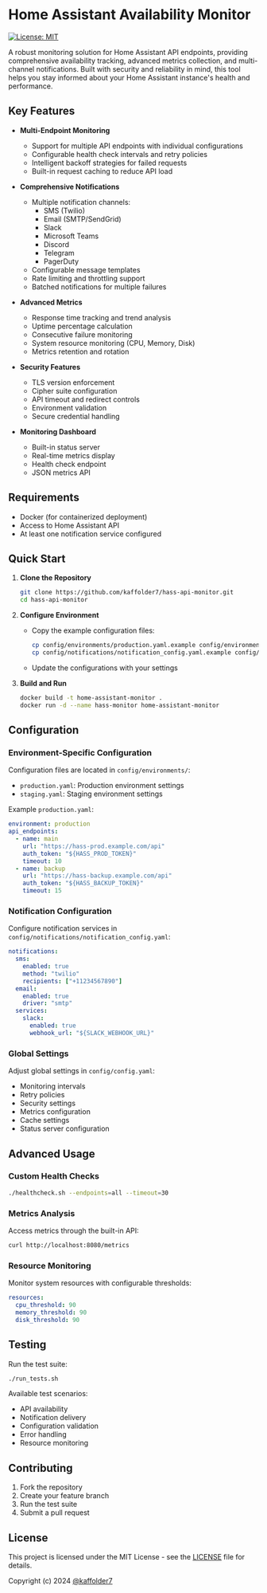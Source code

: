 # Home Assistant Availability Monitor

[![License: MIT](https://img.shields.io/badge/License-MIT-yellow.svg)](https://opensource.org/licenses/MIT)

A robust monitoring solution for Home Assistant API endpoints, providing comprehensive availability tracking, advanced metrics collection, and multi-channel notifications. Built with security and reliability in mind, this tool helps you stay informed about your Home Assistant instance's health and performance.

## Key Features

- **Multi-Endpoint Monitoring**
  - Support for multiple API endpoints with individual configurations
  - Configurable health check intervals and retry policies
  - Intelligent backoff strategies for failed requests
  - Built-in request caching to reduce API load

- **Comprehensive Notifications**
  - Multiple notification channels:
    - SMS (Twilio)
    - Email (SMTP/SendGrid)
    - Slack
    - Microsoft Teams
    - Discord
    - Telegram
    - PagerDuty
  - Configurable message templates
  - Rate limiting and throttling support
  - Batched notifications for multiple failures

- **Advanced Metrics**
  - Response time tracking and trend analysis
  - Uptime percentage calculation
  - Consecutive failure monitoring
  - System resource monitoring (CPU, Memory, Disk)
  - Metrics retention and rotation

- **Security Features**
  - TLS version enforcement
  - Cipher suite configuration
  - API timeout and redirect controls
  - Environment validation
  - Secure credential handling

- **Monitoring Dashboard**
  - Built-in status server
  - Real-time metrics display
  - Health check endpoint
  - JSON metrics API

## Requirements

- Docker (for containerized deployment)
- Access to Home Assistant API
- At least one notification service configured

## Quick Start

1. **Clone the Repository**
   ```bash
   git clone https://github.com/kaffolder7/hass-api-monitor.git
   cd hass-api-monitor
   ```

2. **Configure Environment**
   - Copy the example configuration files:
     ```bash
     cp config/environments/production.yaml.example config/environments/production.yaml
     cp config/notifications/notification_config.yaml.example config/notifications/notification_config.yaml
     ```
   - Update the configurations with your settings

3. **Build and Run**
   ```bash
   docker build -t home-assistant-monitor .
   docker run -d --name hass-monitor home-assistant-monitor
   ```

## Configuration

### Environment-Specific Configuration
Configuration files are located in `config/environments/`:
- `production.yaml`: Production environment settings
- `staging.yaml`: Staging environment settings

Example `production.yaml`:
```yaml
environment: production
api_endpoints:
  - name: main
    url: "https://hass-prod.example.com/api"
    auth_token: "${HASS_PROD_TOKEN}"
    timeout: 10
  - name: backup
    url: "https://hass-backup.example.com/api"
    auth_token: "${HASS_BACKUP_TOKEN}"
    timeout: 15
```

### Notification Configuration
Configure notification services in `config/notifications/notification_config.yaml`:
```yaml
notifications:
  sms:
    enabled: true
    method: "twilio"
    recipients: ["+11234567890"]
  email:
    enabled: true
    driver: "smtp"
  services:
    slack:
      enabled: true
      webhook_url: "${SLACK_WEBHOOK_URL}"
```

### Global Settings
Adjust global settings in `config/config.yaml`:
- Monitoring intervals
- Retry policies
- Security settings
- Metrics configuration
- Cache settings
- Status server configuration

## Advanced Usage

### Custom Health Checks
```bash
./healthcheck.sh --endpoints=all --timeout=30
```

### Metrics Analysis
Access metrics through the built-in API:
```bash
curl http://localhost:8080/metrics
```

### Resource Monitoring
Monitor system resources with configurable thresholds:
```yaml
resources:
  cpu_threshold: 90
  memory_threshold: 90
  disk_threshold: 90
```

## Testing

Run the test suite:
```bash
./run_tests.sh
```

Available test scenarios:
- API availability
- Notification delivery
- Configuration validation
- Error handling
- Resource monitoring

## Contributing

1. Fork the repository
2. Create your feature branch
3. Run the test suite
4. Submit a pull request

## License

This project is licensed under the MIT License - see the [LICENSE](LICENSE) file for details.

Copyright (c) 2024 [@kaffolder7](https://github.com/kaffolder7)